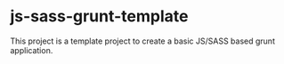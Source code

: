 # js-sass-grunt-template
This project is a template project to create a basic JS/SASS based grunt application.
